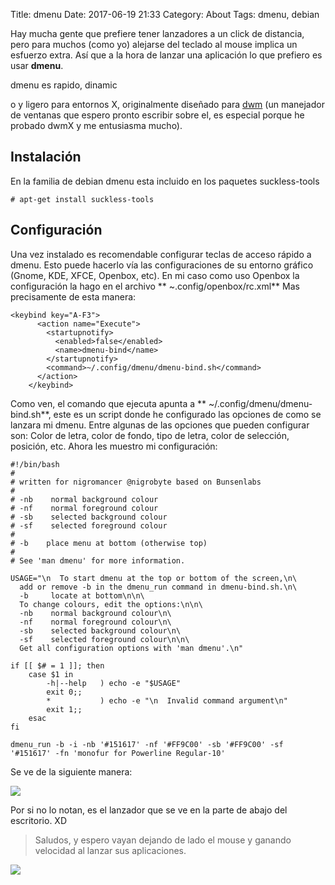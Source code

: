 Title: dmenu
Date: 2017-06-19 21:33
Category: About
Tags: dmenu, debian

Hay mucha gente que prefiere tener lanzadores a un click de distancia, pero para muchos (como yo) alejarse del teclado al mouse implica un esfuerzo extra. Así que a la hora de lanzar una aplicación lo que prefiero es usar **dmenu**.

dmenu es rapido, dinamic


o y ligero para entornos X, originalmente diseñado para [dwm](http://dwm.suckless.org/) (un manejador de ventanas que espero pronto escribir sobre el, es especial porque he probado dwmX y me entusiasma mucho).  

## Instalación
En la familia de debian dmenu esta incluido en los paquetes suckless-tools

```
# apt-get install suckless-tools
```

## Configuración
Una vez instalado es recomendable configurar teclas de acceso rápido a dmenu. Esto puede hacerlo vía las configuraciones de su entorno gráfico (Gnome, KDE, XFCE, Openbox, etc). En mi caso como uso Openbox la configuración la hago en el archivo ** ~.config/openbox/rc.xml**
Mas precisamente de esta manera:

```
<keybind key="A-F3">
      <action name="Execute">
        <startupnotify>
          <enabled>false</enabled>
          <name>dmenu-bind</name>
        </startupnotify>
        <command>~/.config/dmenu/dmenu-bind.sh</command>
      </action>
    </keybind>

```
Como ven, el comando que ejecuta apunta a ** ~/.config/dmenu/dmenu-bind.sh**, este es un script donde he configurado las opciones de como se lanzara mi dmenu. Entre algunas de las opciones que pueden configurar son: Color de letra, color de fondo, tipo de letra, color de selección, posición, etc.
Ahora les muestro mi configuración:

```
#!/bin/bash
#
# written for nigromancer @nigrobyte based on Bunsenlabs
#
# -nb    normal background colour
# -nf    normal foreground colour
# -sb    selected background colour
# -sf    selected foreground colour
#
# -b    place menu at bottom (otherwise top)
#
# See 'man dmenu' for more information.

USAGE="\n  To start dmenu at the top or bottom of the screen,\n\
  add or remove -b in the dmenu_run command in dmenu-bind.sh.\n\
  -b     locate at bottom\n\n\
  To change colours, edit the options:\n\n\
  -nb    normal background colour\n\
  -nf    normal foreground colour\n\
  -sb    selected background colour\n\
  -sf    selected foreground colour\n\n\
  Get all configuration options with 'man dmenu'.\n"

if [[ $# = 1 ]]; then
    case $1 in
        -h|--help   ) echo -e "$USAGE"
        exit 0;;
        *           ) echo -e "\n  Invalid command argument\n"
        exit 1;;
    esac
fi

dmenu_run -b -i -nb '#151617' -nf '#FF9C00' -sb '#FF9C00' -sf '#151617' -fn 'monofur for Powerline Regular-10'

```
Se ve de la siguiente manera:

<img src="http://i.imgur.com/Vcfn1uG.png"  class="responsive-image"/>

Por si no lo notan, es el lanzador que se ve en la parte de abajo del escritorio. XD

> Saludos, y espero vayan dejando de lado el mouse y ganando velocidad al lanzar sus aplicaciones.

<img src="https://upload.wikimedia.org/wikipedia/en/0/0c/The_Mouth_of_Sauron.jpg" class="responsive-image">

